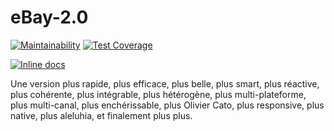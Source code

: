 # eBay-2.0

[![Maintainability](https://api.codeclimate.com/v1/badges/5f6c499e6c96bd3ccaf1/maintainability)](https://codeclimate.com/github/FarahonKhwaja/eBay-2.0/maintainability)  [![Test Coverage](https://api.codeclimate.com/v1/badges/5f6c499e6c96bd3ccaf1/test_coverage)](https://codeclimate.com/github/FarahonKhwaja/eBay-2.0/test_coverage)

[![Inline docs](http://inch-ci.org/github/FarahonKhwaja/eBay-2.0.svg?branch=master)](http://inch-ci.org/github/FarahonKhwaja/eBay-2.0)

Une version plus rapide, plus efficace, plus belle, plus smart, plus réactive, plus cohérente, plus intégrable, plus hétérogène, plus multi-plateforme, plus multi-canal, plus enchérissable, plus Olivier Cato, plus responsive, plus native, plus aleluhia, et finalement plus plus.
